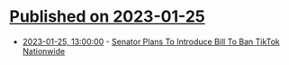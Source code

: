 # [Published on 2023-01-25](index.md)

* [2023-01-25, 13:00:00](https://yro.slashdot.org/story/23/01/25/0157248/senator-plans-to-introduce-bill-to-ban-tiktok-nationwide?utm_source=rss1.0mainlinkanon&utm_medium=feed) - [Senator Plans To Introduce Bill To Ban TikTok Nationwide](https://yro.slashdot.org/story/23/01/25/0157248/senator-plans-to-introduce-bill-to-ban-tiktok-nationwide?utm_source=rss1.0mainlinkanon&utm_medium=feed)
